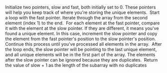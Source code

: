 Initialize two pointers, slow and fast, both initially set to 0. These pointers will help you keep track of where you're storing the unique elements.
​
Start a loop with the fast pointer. Iterate through the array from the second element (index 1) to the end.
​
For each element at the fast pointer, compare it with the element at the slow pointer. If they are different, it means you've found a unique element. In this case, increment the slow pointer and copy the element from the fast pointer's position to the slow pointer's position.
​
Continue this process until you've processed all elements in the array.
​
After the loop ends, the slow pointer will be pointing to the last unique element, and all unique elements will be in the first part of the array. The elements after the slow pointer can be ignored because they are duplicates.
​
Return the value of slow + 1 as the length of the subarray with no duplicates